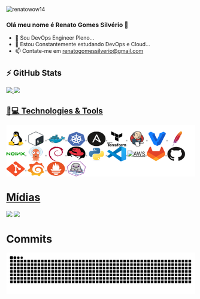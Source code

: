 <p align="left"><img src="https://komarev.com/ghpvc/?username=renatowow14" alt="renatowow14" /></p>

### Olá meu nome é Renato Gomes Silvério 👋

- 🔭 Sou DevOps Engineer Pleno...
- 🌱 Estou Constantemente estudando DevOps e Cloud...
- 📫 Contate-me em renatogomessilverio@gmail.com

## ⚡ GitHub Stats


 <div>
  <a href="https://github.com/renatowow14">
  <img height="180em" src="https://github-readme-stats.vercel.app/api?username=renatowow14&show_icons=true&theme=transparent"/>
  <img height="180em" src="https://github-readme-stats.vercel.app/api/top-langs/?username=renatowow14&layout=compact&langs_count=7&theme=transparent"/>
</div>



## 🚀💻 Technologies & Tools
<div style="display: inline_block; background-color: white;"><br>
   <img align="center" height="40" width="50" alt="Linux"   src="https://raw.githubusercontent.com/devicons/devicon/master/icons/linux/linux-original.svg"/>
   <img align="center" height="40" width="50" alt="Bash"    src="https://raw.githubusercontent.com/devicons/devicon/master/icons/bash/bash-original.svg"/>
   <img align="center" height="40" width="50" alt="Docker"  src="https://raw.githubusercontent.com/devicons/devicon/master/icons/docker/docker-original.svg"/>
   <img align="center" height="40" width="50" alt="Kubernetes" src="https://raw.githubusercontent.com/devicons/devicon/master/icons/kubernetes/kubernetes-plain.svg"/>
   <img align="center" height="40" width="50" alt="Ansible" src="https://raw.githubusercontent.com/devicons/devicon/1119b9f84c0290e0f0b38982099a2bd027a48bf1/icons/ansible/ansible-original.svg"/>
   <img align="center" height="40" width="50" alt="Terraform" src="https://raw.githubusercontent.com/devicons/devicon/1119b9f84c0290e0f0b38982099a2bd027a48bf1/icons/terraform/terraform-plain-wordmark.svg"/>
   <img align="center" height="40" width="50" alt="Jenkins" src="https://raw.githubusercontent.com/devicons/devicon/1119b9f84c0290e0f0b38982099a2bd027a48bf1/icons/jenkins/jenkins-original.svg"/>
  <img align="center" height="40" width="50" alt="Vagrant" src="https://raw.githubusercontent.com/devicons/devicon/1119b9f84c0290e0f0b38982099a2bd027a48bf1/icons/vagrant/vagrant-original.svg"/>
  <img align="center" height="40" width="50" alt="Apache" src="https://raw.githubusercontent.com/devicons/devicon/1119b9f84c0290e0f0b38982099a2bd027a48bf1/icons/apache/apache-original.svg"/>
  <img align="center" height="40" width="50" alt="Nginx" src="https://raw.githubusercontent.com/devicons/devicon/1119b9f84c0290e0f0b38982099a2bd027a48bf1/icons/nginx/nginx-original.svg"/>
  <img align="center" height="40" width="50" alt="ArgoCD" src="https://raw.githubusercontent.com/devicons/devicon/1119b9f84c0290e0f0b38982099a2bd027a48bf1/icons/argocd/argocd-original.svg"/>
 <img align="center" height="40" width="50" alt="Debian" src="https://raw.githubusercontent.com/devicons/devicon/1119b9f84c0290e0f0b38982099a2bd027a48bf1/icons/debian/debian-original.svg"/>
 <img align="center" height="40" width="50" alt="RedHat" src="https://raw.githubusercontent.com/devicons/devicon/1119b9f84c0290e0f0b38982099a2bd027a48bf1/icons/redhat/redhat-original.svg"/>
<img align="center" height="40" width="50" alt="Python" src="https://raw.githubusercontent.com/devicons/devicon/1119b9f84c0290e0f0b38982099a2bd027a48bf1/icons/python/python-original.svg"/>
<img align="center" height="40" width="50" alt="Vscode" src="https://raw.githubusercontent.com/devicons/devicon/1119b9f84c0290e0f0b38982099a2bd027a48bf1/icons/vscode/vscode-original.svg"/>
<img align="center" height="40" width="50" alt="AWS" src="https://upload.wikimedia.org/wikipedia/commons/thumb/9/93/Amazon_Web_Services_Logo.svg/512px-Amazon_Web_Services_Logo.svg.png?20170912170050"/>
<img align="center" height="40" width="50" alt="Gitlab" src="https://raw.githubusercontent.com/devicons/devicon/1119b9f84c0290e0f0b38982099a2bd027a48bf1/icons/gitlab/gitlab-original.svg"/>
<img align="center" height="40" width="50" alt="GitHub" src="https://raw.githubusercontent.com/devicons/devicon/1119b9f84c0290e0f0b38982099a2bd027a48bf1/icons/github/github-original.svg"/>
<img align="center" height="40" width="50" alt="Git" src="https://raw.githubusercontent.com/devicons/devicon/1119b9f84c0290e0f0b38982099a2bd027a48bf1/icons/git/git-original.svg"/>
<img align="center" height="40" width="50" alt="Grafana" src="https://raw.githubusercontent.com/devicons/devicon/1119b9f84c0290e0f0b38982099a2bd027a48bf1/icons/grafana/grafana-original.svg"/>
<img align="center" height="40" width="50" alt="Prometheus" src="https://raw.githubusercontent.com/devicons/devicon/1119b9f84c0290e0f0b38982099a2bd027a48bf1/icons/prometheus/prometheus-original.svg"/>
<img align="center" height="40" width="50" alt="Podman" src="https://raw.githubusercontent.com/devicons/devicon/1119b9f84c0290e0f0b38982099a2bd027a48bf1/icons/podman/podman-original.svg"/>


   
</div>

 <div>  
  <h1>Mídias</h1>
  <a href = "mailto:renatogomessilverio@gmail.com"><img src="https://img.shields.io/badge/-Gmail-%23333?style=for-the-badge&logo=gmail&logoColor=white" target="_blank"></a>
  <a href="https://www.linkedin.com/in/renato-gomes-silverio" target="_blank"><img src="https://img.shields.io/badge/-LinkedIn-%240077B5?style=for-the-badge&logo=linkedin&logoColor=white" target="_blank"></a> 
  <h1>Commits</h1>
  
  ![Snake animation](https://github.com/renatowow14/renatowow14/blob/output/github-contribution-grid-snake.svg)
 
</div>
